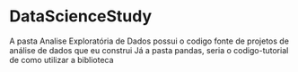 # DataScienceStudy
A pasta Analise Exploratória de Dados possui o codigo fonte de projetos de análise de dados que eu construi
Já a pasta pandas, seria o codigo-tutorial de como utilizar a biblioteca

